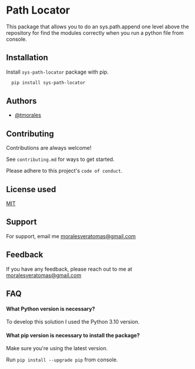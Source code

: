 # Path Locator

This package that allows you to do an sys.path.append one level above the repository for find the modules correctly when you run a python file from console.

## Installation

Install ```sys-path-locator``` package with pip.


```bash
  pip install sys-path-locator
```
    
## Authors

- [@tmorales](https://github.com/moralesveratom)


## Contributing

Contributions are always welcome!

See `contributing.md` for ways to get started.

Please adhere to this project's `code of conduct`.


## License used

[MIT](https://choosealicense.com/licenses/mit/)


## Support

For support, email me moralesveratomas@gmail.com


## Feedback

If you have any feedback, please reach out to me at moralesveratomas@gmail.com


## FAQ

#### What Python version is necessary?

To develop this solution I used the Python 3.10 version.

#### What pip version is necessary to install the package?

Make sure you're using the latest version.

Run ```pip install --upgrade pip``` from console.